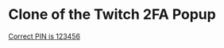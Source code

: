 # Clone of the Twitch 2FA Popup

<a href="twitch-verification.vercel.app" />

<p>Correct PIN is 123456</p>
